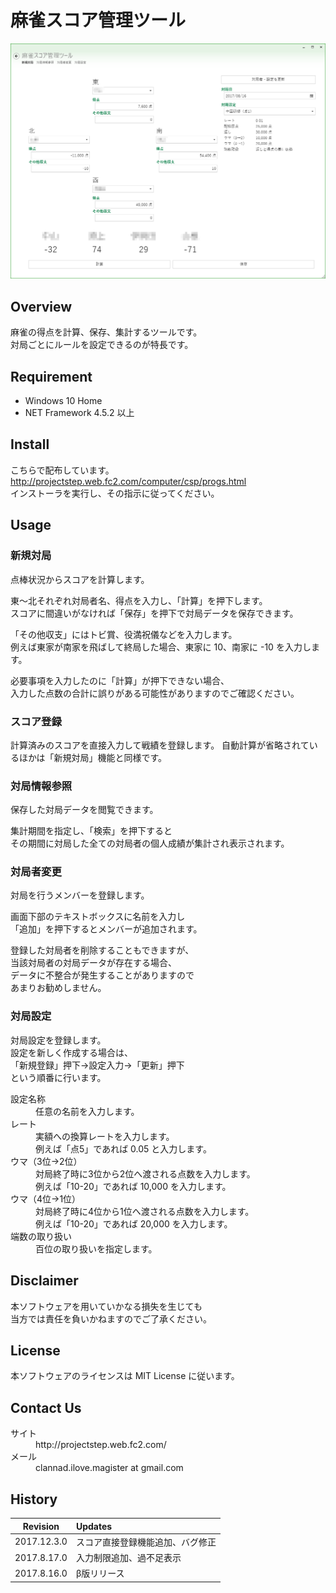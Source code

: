 # 麻雀スコア管理ツール
![キャプチャ１](./MahjongScoreManager_MUI/Readme/20170816001.png)
## Overview
麻雀の得点を計算、保存、集計するツールです。  
対局ごとにルールを設定できるのが特長です。

## Requirement
 * Windows 10 Home 
 * NET Framework 4.5.2 以上

 ## Install
 こちらで配布しています。  
 <http://projectstep.web.fc2.com/computer/csp/progs.html>  
 インストーラを実行し、その指示に従ってください。

 ## Usage
 ### 新規対局
 点棒状況からスコアを計算します。

 東～北それぞれ対局者名、得点を入力し、「計算」を押下します。  
 スコアに間違いがなければ「保存」を押下で対局データを保存できます。

 「その他収支」にはトビ賞、役満祝儀などを入力します。  
 例えば東家が南家を飛ばして終局した場合、東家に 10、南家に -10 を入力します。

 必要事項を入力したのに「計算」が押下できない場合、  
 入力した点数の合計に誤りがある可能性がありますのでご確認ください。

 ### スコア登録
 計算済みのスコアを直接入力して戦績を登録します。
 自動計算が省略されているほかは「新規対局」機能と同様です。
 
 ### 対局情報参照
 保存した対局データを閲覧できます。

 集計期間を指定し、「検索」を押下すると  
 その期間に対局した全ての対局者の個人成績が集計され表示されます。

 ### 対局者変更
 対局を行うメンバーを登録します。

 画面下部のテキストボックスに名前を入力し  
 「追加」を押下するとメンバーが追加されます。

登録した対局者を削除することもできますが、  
当該対局者の対局データが存在する場合、  
データに不整合が発生することがありますので  
あまりお勧めしません。

### 対局設定
対局設定を登録します。  
設定を新しく作成する場合は、  
「新規登録」押下→設定入力→「更新」押下  
という順番に行います。

<dl>
    <dt>設定名称</dt>
    <dd>任意の名前を入力します。</dd>
    <dt>レート</dt>
    <dd>実額への換算レートを入力します。<br />例えば「点5」であれば 0.05 と入力します。</dd>
    <dt>ウマ（3位→2位）</dt>
    <dd>対局終了時に3位から2位へ渡される点数を入力します。<br />例えば「10-20」であれば 10,000 を入力します。</dd>
    <dt>ウマ（4位→1位）</dt>
    <dd>対局終了時に4位から1位へ渡される点数を入力します。<br />例えば「10-20」であれば 20,000 を入力します。</dd>
    <dt>端数の取り扱い</dt>
    <dd>百位の取り扱いを指定します。</dd>
</dl>

## Disclaimer
本ソフトウェアを用いていかなる損失を生じても  
当方では責任を負いかねますのでご了承ください。

## License
本ソフトウェアのライセンスは MIT License に従います。

## Contact Us
<dl>
    <dt>サイト</dt>
    <dd>http://projectstep.web.fc2.com/</dd>
    <dt>メール</dt>
    <dd>clannad.ilove.magister at gmail.com</dd>
</dl>

## History
| Revision | Updates |
|:---------------:|:-----------------|
| 2017.12.3.0 | スコア直接登録機能追加、バグ修正 |
| 2017.8.17.0 | 入力制限追加、過不足表示 |
| 2017.8.16.0 | β版リリース |
